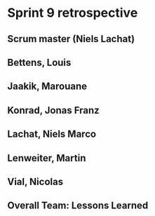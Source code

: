 # Sprint 9 retrospective

## Scrum master (Niels Lachat)


## Bettens, Louis


## Jaakik, Marouane

## Konrad, Jonas Franz


## Lachat, Niels Marco


## Lenweiter, Martin


## Vial, Nicolas


## Overall Team: Lessons Learned

